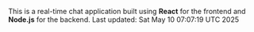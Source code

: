 This is a real-time chat application built using **React** for the frontend and **Node.js** for the backend.
Last updated: Sat May 10 07:07:19 UTC 2025
